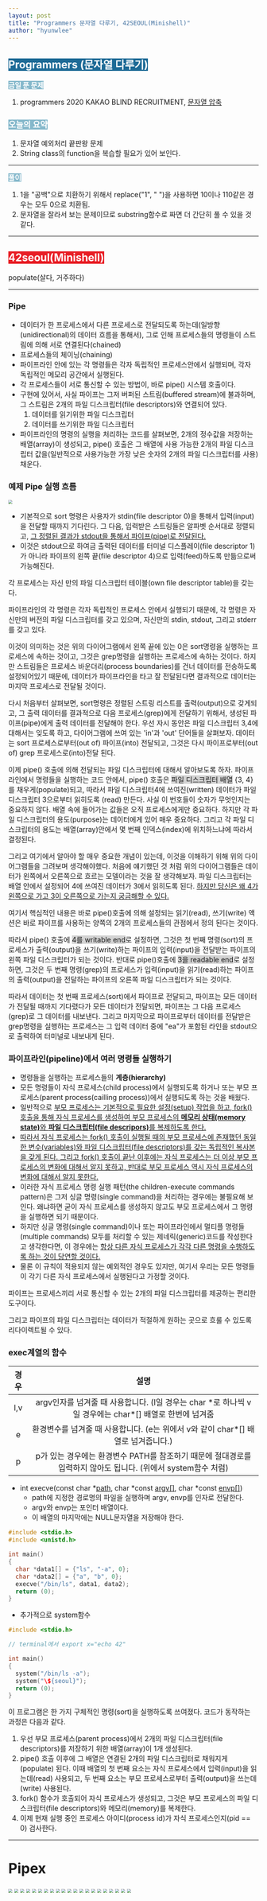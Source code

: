 ```yaml
---
layout: post
title: "Programmers 문자열 다루기, 42SEOUL(Minishell)"
author: "hyunwlee"
---
```


## <span style="background-color:#1D6A96; color:white">Programmers (문자열 다루기)</span>

<span style="background-color:#85B8CB; color:white"><strong>금일 푼 문제</strong></span>

1. programmers 2020 KAKAO BLIND RECRUITMENT, [문자열 압축](https://programmers.co.kr/learn/courses/30/lessons/60057)

### <span style="background-color:#85B8CB; color:white"><strong>오늘의 요약</strong></span>

1. 문자열 예외처리 끝판왕 문제
2. String class의 function을 복습할 필요가 있어 보인다.

---

<span style="background-color:#85B8CB; color:white"><strong>풀이</strong></span>

1. 1을 "공백"으로 치환하기 위해서 replace("1", " ")을 사용하면 10이나 110같은 경우는 모두 0으로 치환됨.
2. 문자열을 잘라서 보는 문제이므로 substring함수로 짜면 더 간단히 풀 수 있을 것 같다.

<script src="https://gist.github.com/hyunwlee-dev/f0d1833f0f1438493edc48c60ef0e1c5.js"></script>

---

## <span style="background-color:#E81E25; color:white">42seoul(Minishell)</span>

populate(살다, 거주하다)

---

### Pipe

- 데이터가 한 프로세스에서 다른 프로세스로 전달되도록 하는데(일방향(unidirectional)의 데이터 흐름을 통해서), 그로 인해 프로세스들의 명령들이 스트림에 의해 서로 연결된다(chained)
- 프로세스들의 체이닝(chaining)
- 파이프라인 안에 있는 각 명령들은 각자 독립적인 프로세스안에서 실행되며, 각자 독립적인 메모리 공간에서 실행된다.
- 각 프로세스들이 서로 통신할 수 있는 방법이, 바로 pipe() 시스템 호출이다.
- 구현에 있어서, 사실 파이프는 그저 버퍼된 스트림(buffered stream)에 불과하며, 그 스트림은 2개의 파일 디스크립터(file descriptors)와 연결되어 있다.
  1. 데이터를 읽기위한 파일 디스크립터
  2. 데이터를 쓰기위한 파일 디스크립터
- 파이프라인의 명령의 실행을 처리하는 코드를 살펴보면, 2개의 정수값을 저장하는 배열(array)이 생성되고, pipe() 호출은 그 배열에 사용 가능한 2개의 파일 디스크립터 값을(일반적으로 사용가능한 가장 낮은 숫자의 2개의 파일 디스크립터를 사용)채운다.

### 예제 Pipe 실행 흐름

<img src="https://github.com/hyunwlee-dev/TIL/blob/b8dfabd967e24f9e10908bb63eeb947da3408f11/images/til211213/minishell3.png?raw=true" style="zoom:50%;"/>

- 기본적으로 sort 명령은 사용자가 stdin(file descriptor 0)을 통해서 입력(input)을 전달할 때까지 기다린다. 그 다음, 입력받은 스트링들은 알파벳 순서대로 정렬되고, <u>그 정렬된 결과가 stdout을 통해서 파이프(pipe)로 전달된다.</u>
- 이것은 stdout으로 하여금 출력된 데이터를 터미널 디스플레이(file descriptor 1)가 아니라 파이프의 왼쪽 끝(file descriptor 4)으로 입력(feed)하도록 만듦으로써 가능해진다.



각 프로세스는 자신 만의 파일 디스크립터 테이블(own file descriptor table)을 갖는다.  

파이프라인의 각 명령은 각자 독립적인 프로세스 안에서 실행되기 때문에, 각 명령은 자신만의 버전의 파일 디스크립터를 갖고 있으며, 자신만의 stdin, stdout, 그리고 stderr를 갖고 있다.  

이것이 의미하는 것은 위의 다이어그램에서 왼쪽 끝에 있는 0은 sort명령을 실행하는 프로세스에 속하는 것이고, 그것은 grep명령을 실행하는 프로세스에 속하는 것이다. 하지만 스트림들은 프로세스 바운더리(process boundaries)를 건너 데이터를 전송하도록 설정되어있기 때문에, 데이터가 파이프라인을 타고 잘 전달된다면 결과적으로 데이터는 마지막 프로세스로 전달될 것이다.  

  

다시 처음부터 살펴보면, sort명령은 정렬된 스트링 리스트를 출력(output)으로 갖게되고, 그 출력 데이터를 결과적으로 다음 프로세스(grep)에게 전달하기 위해서, 생성된 파이프(pipe)에게 출력 데이터를 전달해야 한다. 우선 자시 동안은 파일 디스크립터 3,4에 대해서는 잊도록 하고, 다이어그램에 쓰여 있는 'in'과 'out' 단어들을 살펴보자. 데이터는 sort 프로세스로부터(out of) 파이프(into) 전달되고, 그것은 다시 파이프로부터(out of) grep 프로세스로(into)전달 된다.  

  

이제 pipe() 호출에 의해 전달되는 파일 디스크립터에 대해서 알아보도록 하자. 파이프라인에서 명령들을 실행하는 코드 안에서, pipe() 호출은 <span style="background-color:lightgray">파일 디스크립터 배열</span> {3, 4}를 채우게(populate)되고, 따라서 파일 디스크립터4에 쓰여진(written) 데이터가 파일 디스크립터 3으로부터 읽히도록 (read) 만든다. 사실 이 번호들이 숫자가 무엇인지는 중요하지 않다. 배열 속에 들어가는 값들은 오직 프로세스에게만 중요하다. 하지만 각 파일 디스크립터의 용도(purpose)는 데이터에게 있어 매우 중요하다. 그리고 각 파일 디스크립터의 용도는 배열(array)안에서 몇 번째 인덱스(index)에 위치하느냐에 따라서 결정된다.  

  

그리고 여기에서 알아야 할 매우 중요한 개념이 있는데, 이것을 이해하기 위해 위의 다이어그램들을 그려보며 생각해야했다. 처음에 얘기했던 것 처럼 위의 다이어그램들은 데이터가 왼쪽에서 오른쪽으로 흐르는 모델이라는 것을 잘 생각해보자. 파일 디스크립터는 배열 안에서 설정되어 4에 쓰여진 데이터가 3에서 읽히도록 된다. <u>하지만 당신은 왜 4가 왼쪽으로 가고 3이 오른쪽으로 가는지 궁금해할 수 있다.</u>  

  

 여기서 핵심적인 내용은 바로 pipe()호출에 의해 설정되는 읽기(read), 쓰기(write) 액션은 바로 파이프를 사용하는 양쪽의 2개의  프로세스들의 관점에서 정의 된다는 것이다.  

 따라서 pipe() 호출에 <span style="background-color:lightgray">4를 writable end</span>로 설정하면, 그것은 첫 번째 명령(sort)의 프로세스가 출력(output)을 쓰기(write)하는 파이프의 입력(input)을 전달받는 파이프의 왼쪽 파일 디스크립터가 되는 것이다.  반대로 pipe()호출에 <span style="background-color:lightgray">3을 readable end</span>로 설정하면, 그것은 두 번째 명령(grep)의 프로세스가 입력(input)을 읽기(read)하는 파이프의 출력(output)을 전달하는 파이프의 오른쪽 파일 디스크립터가 되는 것이다.  

  

 따라서 데이터는 첫 번째 프로세스(sort)에서 파이프로 전달되고, 파이프는 모든 데이터가 전달될 때까지 기다렸다가 모든 데이터가 전달되면, 파이프는 그 다음 프로세스(grep)로 그 데이터를 내보낸다. 그리고 마지막으로 파이프로부터 데이터를 전달받은 grep명령을 실행하는 프로세스는 그 입력 데이터 중에 "ea"가 포함된 라인을 stdout으로 출력하여 터미널로 내보내게 된다.    

  

### 파이프라인(pipeline)에서 여러 명령들 실행하기

-  명령들을 실행하는 프로세스들의 <strong>계층(hierarchy)</strong>
-  모든 명령들이 자식 프로세스(child process)에서 실행되도록 하거나 또는 부모 프로세스(parent process(cailling process))에서 실행되도록 하는 것을 배웠다.  
-  일반적으로 <u>부모 프로세스는 기본적으로 필요한 설정(setup) 작업을 하고, fork() 호출을 통해 자식 프로세스를 생성하여 부모 프로세스의 <strong>메모리 상태(memory state)</strong>와 <strong>파일 디스크립터(file descripors)</strong>를 복제하도록 한다.</u>
-  <u>따라서 자식 프로세스는 fork() 호출이 실행될 때의 부모 프로세스에 존재했던 동일한 변수(variables)와 파일 디스크립터(file descriptors)를 갖는 독립적인 복사본을 갖게 된다. 그리고 fork() 호출이 끝난 이후에는 자식 프로세스는 더 이상 부모 프로세스의 변화에 대해서 알지 못하고, 반대로 부모 프로세스 역시 자식 프로세스의 변화에 대해서 알지 못한다.</u>
-  이러한 자식 프로세스 명령 실행 패턴(the children-execute commands pattern)은 그저 싱글 명령(single command)을 처리하는 경우에는 불필요해 보인다. 왜냐하면 굳이 자식 프로세스를 생성하지 않고도 부모 프로세스에서 그 명령을 실행하면 되기 때문이다.  
-  하지만 싱글 명령(single command)이나 또는 파이프라인에서 멀티플 명령들(multiple commands) 모두를 처리할 수 있는 제네릭(generic)코드를 작성한다고 생각한다면, 이 경우에는 <u>항상 다른 자식 프로세스가 각각 다른 명령을 수행하도록 하는 것이 당연할 것이다.</u>
- 물론 이 규칙이 적용되지 않는 예외적인 경우도 있지만, 여기서 우리는 모든 명령들이 각기 다른 자식 프로세스에서 실행된다고 가정할 것이다.  



파이프는 프로세스끼리 서로 통신할 수 있는 2개의 파일 디스크립터를 제공하는 편리한 도구이다.  

그리고 파이프의 파일 디스크립터는 데이터가 적절하게 원하는 곳으로 흐룰 수 있도록 리다이렉트될 수 있다.  



### exec계열의 함수

| 경우 |                             설명                             |
| :--: | :----------------------------------------------------------: |
| l,v  | argv인자를 넘겨줄 때 사용합니다. (l일 경우는 char *로 하나씩 v일 경우에는 char\*\[] 배열로 한번에 넘겨줌 |
|  e   | 환경변수를 넘겨줄 때 사용합니다. (e는 위에서 v와 같이 char\*\[] 배열로 넘겨줍니다.) |
|  p   | p가 있는 경우에는 환경변수 PATH를 참조하기 때문에 절대경로를 입력하지 않아도 됩니다. (위에서 system함수 처럼) |





- int execve(const char *<u>path</u>, char *const <u>argv[]</u>, char *const <u>envp[]</u>)
  - path에 지정한 경로명의 파일을 실행하며 argv, envp를 인자로 전달한다.
  - argv와 envp는 포인터 배열이다. 
  - 이 배열의 마지막에는 NULL문자열을 저장해야 한다.

```c
#include <stdio.h>
#include <unistd.h>

int main()
{
  char *data1[] = {"ls", "-a", 0};
  char *data2[] = {"a", "b", 0};
  execve("/bin/ls", data1, data2);
  return (0);
}
```

- 추가적으로 system함수

```c
#include <stdio.h>

// terminal에서 export x="echo 42"

int main()
{
  system("/bin/ls -a");
  system("\${seoul}");
  return (0);
}
```

<script src="https://gist.github.com/hyunwlee-dev/7728474dd3ace5ec879d04d36654b2fb.js"></script>

이 프로그램은 한 가지 구체적인 명령(sort)을 실행하도록 쓰여졌다. 코드가 동작하는 과정은 다음과 같다.  

1. 우선 부모 프로세스(parent process)에서 2개의 파일 디스크립터(file descriptors)를 저장하기 위한 배열(array)이 1개 생성된다.
2. pipe() 호출 이후에 그 배열은 연결된 2개의 파일 디스크립터로 채워지게(populate) 된다. 이때 배열의 첫 번째 요소는 자식 프로세스에서 입력(input)을 읽는데(read) 사용되고, 두 번째 요소는 부모 프로세스로부터 출력(output)을 쓰는데(write) 사용된다.
3. fork() 함수가 호출되어 자식 프로세스가 생성되고, 그것은 부모 프로세스의 파일 디스크립터(file descriptors)와 메모리(memory)를 복제한다.
4. 이제 현재 실행 중인 프로세스 아이디(process id)가 자식 프로세스인지(pid == 0) 검사한다.

---

# Pipex

<img src="https://github.com/hyunwlee-dev/TIL/blob/71c9ffb5a40778616a003bfdd1bd18dc41ac1e80/images/til211213/pipex1.png?raw=true" style="zoom:50%;"/>

<img src="https://github.com/hyunwlee-dev/TIL/blob/71c9ffb5a40778616a003bfdd1bd18dc41ac1e80/images/til211213/pipex2.png?raw=true" style="zoom:50%;"/>

<img src="https://github.com/hyunwlee-dev/TIL/blob/71c9ffb5a40778616a003bfdd1bd18dc41ac1e80/images/til211213/pipex3.png?raw=true" style="zoom:50%;"/>

<img src="https://github.com/hyunwlee-dev/TIL/blob/71c9ffb5a40778616a003bfdd1bd18dc41ac1e80/images/til211213/pipex4.png?raw=true" style="zoom:50%;"/>

<img src="https://github.com/hyunwlee-dev/TIL/blob/71c9ffb5a40778616a003bfdd1bd18dc41ac1e80/images/til211213/pipex5.png?raw=true" style="zoom:50%;"/>

<img src="https://github.com/hyunwlee-dev/TIL/blob/71c9ffb5a40778616a003bfdd1bd18dc41ac1e80/images/til211213/pipex6.png?raw=true" style="zoom:50%;"/>

<img src="https://github.com/hyunwlee-dev/TIL/blob/71c9ffb5a40778616a003bfdd1bd18dc41ac1e80/images/til211213/pipex7.png?raw=true" style="zoom:50%;"/>

<img src="https://github.com/hyunwlee-dev/TIL/blob/71c9ffb5a40778616a003bfdd1bd18dc41ac1e80/images/til211213/pipex8.png?raw=true" style="zoom:50%;"/>

<img src="https://github.com/hyunwlee-dev/TIL/blob/71c9ffb5a40778616a003bfdd1bd18dc41ac1e80/images/til211213/pipex9.png?raw=true" style="zoom:50%;"/>

<img src="https://github.com/hyunwlee-dev/TIL/blob/71c9ffb5a40778616a003bfdd1bd18dc41ac1e80/images/til211213/pipex10.png?raw=true" style="zoom:50%;"/>

<img src="https://github.com/hyunwlee-dev/TIL/blob/71c9ffb5a40778616a003bfdd1bd18dc41ac1e80/images/til211213/pipex11.png?raw=true" style="zoom:50%;"/>

<img src="https://github.com/hyunwlee-dev/TIL/blob/71c9ffb5a40778616a003bfdd1bd18dc41ac1e80/images/til211213/pipex12.png?raw=true" style="zoom:50%;"/>

<img src="https://github.com/hyunwlee-dev/TIL/blob/71c9ffb5a40778616a003bfdd1bd18dc41ac1e80/images/til211213/pipex13.png?raw=true" style="zoom:50%;"/>

<img src="https://github.com/hyunwlee-dev/TIL/blob/71c9ffb5a40778616a003bfdd1bd18dc41ac1e80/images/til211213/pipex14.png?raw=true" style="zoom:50%;"/>

<img src="https://github.com/hyunwlee-dev/TIL/blob/71c9ffb5a40778616a003bfdd1bd18dc41ac1e80/images/til211213/pipex15.png?raw=true" style="zoom:50%;"/>

<img src="https://github.com/hyunwlee-dev/TIL/blob/71c9ffb5a40778616a003bfdd1bd18dc41ac1e80/images/til211213/pipex16.png?raw=true" style="zoom:50%;"/>

<img src="https://github.com/hyunwlee-dev/TIL/blob/71c9ffb5a40778616a003bfdd1bd18dc41ac1e80/images/til211213/pipex17.png?raw=true" style="zoom:50%;"/>

<img src="https://github.com/hyunwlee-dev/TIL/blob/71c9ffb5a40778616a003bfdd1bd18dc41ac1e80/images/til211213/pipex18.png?raw=true" style="zoom:50%;"/>

<img src="https://github.com/hyunwlee-dev/TIL/blob/71c9ffb5a40778616a003bfdd1bd18dc41ac1e80/images/til211213/pipex19.png?raw=true" style="zoom:50%;"/>

<img src="https://github.com/hyunwlee-dev/TIL/blob/71c9ffb5a40778616a003bfdd1bd18dc41ac1e80/images/til211213/pipex20.png?raw=true" style="zoom:50%;"/>

<img src="https://github.com/hyunwlee-dev/TIL/blob/71c9ffb5a40778616a003bfdd1bd18dc41ac1e80/images/til211213/pipex21.png?raw=true" style="zoom:50%;"/>
